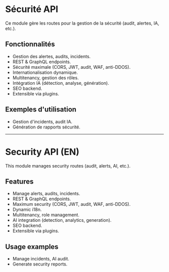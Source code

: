 # Sécurité API

Ce module gère les routes pour la gestion de la sécurité (audit, alertes, IA, etc.).

## Fonctionnalités
- Gestion des alertes, audits, incidents.
- REST & GraphQL endpoints.
- Sécurité maximale (CORS, JWT, audit, WAF, anti-DDOS).
- Internationalisation dynamique.
- Multitenancy, gestion des rôles.
- Intégration IA (détection, analyse, génération).
- SEO backend.
- Extensible via plugins.

## Exemples d'utilisation
- Gestion d'incidents, audit IA.
- Génération de rapports sécurité.

---

# Security API (EN)

This module manages security routes (audit, alerts, AI, etc.).

## Features
- Manage alerts, audits, incidents.
- REST & GraphQL endpoints.
- Maximum security (CORS, JWT, audit, WAF, anti-DDOS).
- Dynamic i18n.
- Multitenancy, role management.
- AI integration (detection, analytics, generation).
- SEO backend.
- Extensible via plugins.

## Usage examples
- Manage incidents, AI audit.
- Generate security reports.
